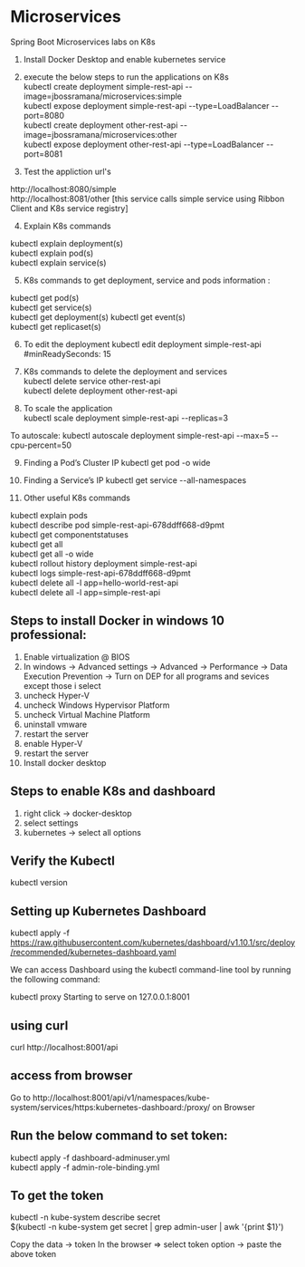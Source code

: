 # Microservices
Spring Boot Microservices labs on K8s

1. Install Docker Desktop and enable kubernetes service 

2. execute the below steps to run the applications on K8s    	  	  
kubectl create deployment  simple-rest-api --image=jbossramana/microservices:simple   
kubectl expose deployment simple-rest-api --type=LoadBalancer --port=8080   
kubectl create deployment  other-rest-api --image=jbossramana/microservices:other   
kubectl expose deployment  other-rest-api --type=LoadBalancer --port=8081   

3. Test the appliction url's  

http://localhost:8080/simple  
http://localhost:8081/other     [this service calls simple service using Ribbon Client and K8s service registry]  

4. Explain K8s commands 

kubectl  explain deployment(s)   
kubectl  explain pod(s)    
kubectl  explain service(s)   

5. K8s commands to get deployment, service and pods information :

kubectl get pod(s)  
kubectl get service(s)  
kubectl get deployment(s) 
kubectl get event(s)  
kubectl get replicaset(s)

6. To edit the deployment 
kubectl edit deployment simple-rest-api #minReadySeconds: 15  


7. K8s commands to delete the deployment and services  
kubectl delete service  other-rest-api  
kubectl delete deployment  other-rest-api 

8. To scale the application    
kubectl  scale deployment simple-rest-api --replicas=3  

To autoscale: 
kubectl autoscale deployment simple-rest-api --max=5 --cpu-percent=50 

9. Finding a Pod’s Cluster IP 
kubectl get pod -o wide 

10. Finding a Service’s IP 
kubectl get service --all-namespaces  

11. Other useful K8s commands 

kubectl explain pods      
kubectl describe pod simple-rest-api-678ddff668-d9pmt      
kubectl get componentstatuses    
kubectl get all   
kubectl get all -o wide    
kubectl rollout history deployment simple-rest-api    
kubectl logs simple-rest-api-678ddff668-d9pmt   
kubectl delete all -l app=hello-world-rest-api     
kubectl delete all -l app=simple-rest-api 


Steps to install Docker in windows 10 professional:
---------------------------------------------------

1. Enable virtualization @ BIOS 
2. In windows -> Advanced settings -> Advanced -> Performance -> Data Execution Prevention -> 
   Turn on DEP for all programs and sevices except those i select 
3. uncheck Hyper-V
4. uncheck Windows Hypervisor Platform
5. uncheck Virtual Machine Platform
6. uninstall vmware
7. restart the server
8. enable Hyper-V
9. restart the server
10. Install docker desktop


Steps to enable K8s and dashboard
--------------------------------

1. right click -> docker-desktop  
2. select settings  
3. kubernetes -> select all options 


Verify the Kubectl
------------------

kubectl version

Setting up Kubernetes Dashboard
-------------------------------

kubectl apply -f https://raw.githubusercontent.com/kubernetes/dashboard/v1.10.1/src/deploy/recommended/kubernetes-dashboard.yaml

We can access Dashboard using the kubectl command-line tool by running the following command:

kubectl proxy
Starting to serve on 127.0.0.1:8001

using curl
----------

curl http://localhost:8001/api


access from browser
-------------------

Go to http://localhost:8001/api/v1/namespaces/kube-system/services/https:kubernetes-dashboard:/proxy/ on Browser 


Run the below command to set token:
-----------------------------------

kubectl apply -f dashboard-adminuser.yml  
kubectl apply -f admin-role-binding.yml

To get the token
-----------------

kubectl -n kube-system describe secret    
$(kubectl -n kube-system get secret | grep admin-user | awk '{print $1}')

Copy the data -> token
In the browser => select token option -> paste the above token







